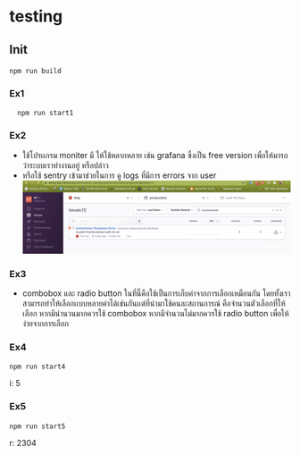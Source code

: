 # testing

## Init

```
npm run build
```

### Ex1
``` 
  npm run start1
```

### Ex2
- ใช้โปรเเกรม moniter มี ให้ใช้หลากหลาย เช่น grafana ซึ่งเป็น free version เพื่อให้มารถว่าระบบเราทำงานอยู่ หรือปล่าว
- หรือใช้ sentry เข้ามาช่วยในการ ดู logs ที่มีการ errors จาก user
![alt tag](docs/image-1.png)

### Ex3
- combobox และ radio button ในที่นี้คือใช้เป็นการเก็บค่าจากการเลือกเหมือนกัน โดยทั้งเราสามารถทำให้เลือกเเบบหลายค่าได้เช่นกันเเต่ที่นำมาใช้คนละสถานการณ์ คือจำนวนตัวเลือกที่ให้เลือก หากมีนำนวนมากควรใช้ combobox หากมีจำนวนไม่มากควรใช้ radio button เพื่อให้ง่ายจากการเลือก

### Ex4
```
npm run start4
```
i: 5

### Ex5
```
npm run start5
```

r: 2304

